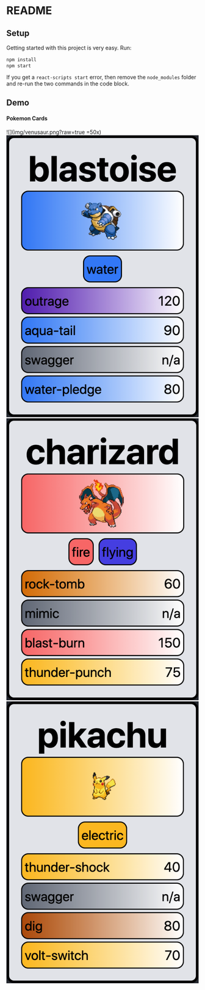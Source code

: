 # README

## Setup

Getting started with this project is very easy. Run:

```
npm install
npm start
```

If you get a `react-scripts start` error, then remove the `node_modules`
folder and re-run the two commands in the code block.

## Demo

#### Pokemon Cards
![](img/venusaur.png?raw=true =50x)
![](img/blastoise.png?raw=true)
![](img/charizard.png?raw=true)
![](img/pikachu.png?raw=true)

